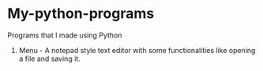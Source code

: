 # My-python-programs
Programs that I made using Python

1. Menu - A notepad style text editor with some functionalities like opening a file and saving it.
